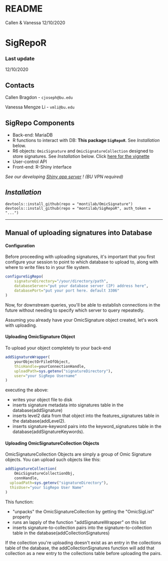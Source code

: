 README
================
Callen & Vanessa
12/10/2020

SigRepoR
========

### Last update

12/10/2020

Contacts
--------

Callen Bragdon - `cjoseph@bu.edu`

Vanessa Mengze Li - `vmli@bu.edu`

SigRepo Components
------------------

-   Back-end: MariaDB
-   R functions to interact with DB: **This package `SigRepoR`**. See *Installation* below.
-   R6 objects: `OmicSignature` and `OmicSignatureCollection` designed to store signatures. See *Installation* below. Click [here for the vignette](https://montilab.github.io/OmicSignature/articles/OmicSig_vignette.html)
-   User-control API
-   Front-end: R-Shiny interface

*See our developing [Shiny app server](http://sigrepo.bu.edu:3838/app) ! (BU VPN required)*

*Installation*
--------------

`devtools::install_github(repo = "montilab/OmicSignature")`
`devtools::install_github(repo = "montilab/SigRepoR", auth_token = "...")`

------------------------------------------------------------------------

Manual of uploading signatures into Database
--------------------------------------------

#### Configuration

Before proceeding with uploading signatures, it's important that you first configure your session to point to which database to upload to, along with where to write files to in your file system.

``` r
configureSigRepo(
    signatureDirectory="/your/directory/path",
    databaseServer="put your database server (IP) address here", 
    databasePort="put your port here. default 3306"
)
```

Now, for downstream queries, you'll be able to establish connections in the future without needing to specify which server to query repeatedly.

Assuming you already have your OmicSignature object created, let's work with uploading.

#### Uploading OmicSignature Object

To upload your object completely to your back-end

``` r
addSignatureWrapper(
    yourObjectOrFileOfObject,
    thisHandle=yourConnectionHandle,
    uploadPath=sys.getenv("signatureDirectory"),
    user="your SigRepo Username"
)
```

executing the above:

-   writes your object file to disk
-   inserts signature metadata into signatures table in the database(addSignature)
-   inserts level2 data from that object into the features\_signatures table in the database(addLevel2).
-   inserts signature-keyword pairs into the keyword\_signatures table in the database(addSignatureKeywords).

#### Uploading OmicSignatureCollection Objects

OmicSignatureCollection Objects are simply a group of Omic Signature objects. You can upload such objects like this:

``` r
addSignatureCollection(
    OmicSignatureCollectionObj, 
    connHandle,
  uploadPath=sys.getenv("signatureDirectory"), 
  thisUser="your SigRepo User Name"
)
```

This function:

-   "unpacks" the OmicSignatureCollection by getting the "OmicSigList" property
-   runs an lapply of the function "addSignatureWrapper" on this list
-   inserts signature-to-collection pairs into the signature-to-collection table in the database(addCollectionSignatures)

If the collection you're uploading doesn't exist as an entry in the collections table of the database, the addCollectionSignatures function will add that collection as a new entry to the collections table before uploading the pairs.
